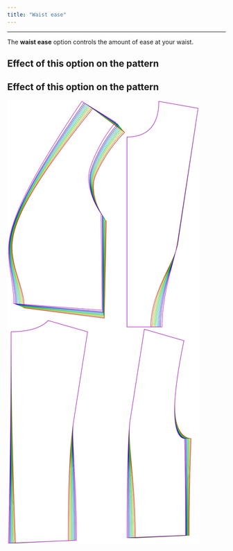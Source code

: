 ```yaml
---
title: "Waist ease"
---
```


---

The **waist ease** option controls the amount of ease at your waist.

## Effect of this option on the pattern


## Effect of this option on the pattern
![This image shows the effect of this option by superimposing several variants that have a different value for this option](noble_waistease_sample.svg "Effect of this option on the pattern")
